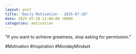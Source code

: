 ```yaml
---
layout: post
title: "Daily Motivation - 2025-07-28"
date: 2025-07-28 12:00:00 +0000
categories: motivation
---
```


"If you want to achieve greatness, stop asking for permission."

#Motivation #Inspiration #MondayMindset
